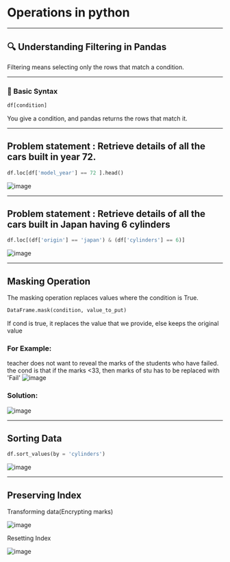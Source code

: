 # Operations in python 
---
## 🔍 Understanding Filtering in Pandas

Filtering means selecting only the rows that match a condition.

---

### 🧠 Basic Syntax

```python
df[condition]
```
You give a condition, and pandas returns the rows that match it.

---
## Problem statement : Retrieve details of all the cars built in year 72.
```python
df.loc[df['model_year'] == 72 ].head()
```
![image](https://github.com/user-attachments/assets/071c21f5-5edb-478f-984b-5d3095631ff6)

---
## Problem statement : Retrieve details of all the cars built in Japan having 6 cylinders

```python
df.loc[(df['origin'] == 'japan') & (df['cylinders'] == 6)]
```
![image](https://github.com/user-attachments/assets/f26bd7b4-09b7-4733-b7e4-752a9f768cd5)


---


## Masking Operation

The masking operation replaces values where the condition is True.
```python
DataFrame.mask(condition, value_to_put)
```
If cond is true, it replaces the value that we provide, else keeps the original 
value 

### For Example: 
teacher does not want to reveal the marks of the students who have failed.
the cond is that if the marks <33, then marks of stu has to be replaced with 'Fail'
![image](https://github.com/user-attachments/assets/5381b438-3b84-4cae-9428-e2a2110f5800)


### Solution: 

![image](https://github.com/user-attachments/assets/a865486d-0cc4-449e-8c23-b37c267c18bd)

---

## Sorting Data 

```python
df.sort_values(by = 'cylinders')
```
![image](https://github.com/user-attachments/assets/c665d263-fdbb-4683-8137-afcf5cd263e0)

---

## Preserving Index 

Transforming data(Encrypting marks)

![image](https://github.com/user-attachments/assets/d27fc5f2-f4b9-4b2c-a2c8-006a9a2a7122)


Resetting Index 

![image](https://github.com/user-attachments/assets/206971de-8249-40be-9815-9084b43a2650)

